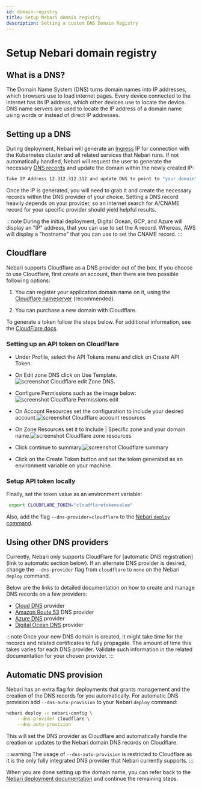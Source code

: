 ```yaml
---
id: domain-registry
title: Setup Nebari domain registry
description: Setting a custom DNS Domain Registry
---
```


# Setup Nebari domain registry

## What is a DNS?

The Domain Name System (DNS) turns domain names into IP addresses, which browsers use to load internet pages.
Every device connected to the internet has its IP address, which other devices use to locate the device.
DNS name servers are used to locate the IP address of a domain name using words or instead of direct IP addresses.

## Setting up a DNS

During deployment, Nebari will generate an [Ingress](https://kubernetes.io/docs/concepts/services-networking/ingress/) IP for connection with the Kubernetes cluster and all related services that Nebari runs. If not automatically handled, Nebari will request the user to generate the necessary [DNS records](https://www.cloudflare.com/en-gb/learning/dns/dns-records/) and update the domain within the newly created IP:

```bash
Take IP Address 12.312.312.312 and update DNS to point to "your.domain" [Press Enter when Complete]
```

Once the IP is generated, you will need to grab it and create the necessary records within the DNS provider of your choice. Setting a DNS record heavily depends on your provider, so an internet search for A/CNAME record for your specific provider should yield helpful results.

:::note
During the initial deployment, Digital Ocean, GCP, and Azure will display an "IP" address, that you can use to set the A record.
Whereas, AWS will display a "hostname" that you can use to set the CNAME record.
:::

## Cloudflare

Nebari supports Cloudflare as a DNS provider out of the box. If you choose to use Cloudflare, first create an account, then there are two possible following options:

1. You can register your application domain name on it, using the [Cloudflare nameserver](https://developers.cloudflare.com/dns/zone-setups/full-setup/setup) (recommended).

2. You can purchase a new domain with Cloudflare.

To generate a token follow the steps below. For additional information, see the [CloudFlare docs](https://developers.cloudflare.com/api/tokens/create).

### Setting up an API token on CloudFlare

- Under Profile, select the API Tokens menu and click on Create API Token.

- On Edit zone DNS click on Use Template.![screenshot Cloudflare edit Zone DNS ](/img/how-tos/cloudflare_auth_1.png).

- Configure Permissions such as the image below:![screenshot Cloudflare Permissions edit ](/img/how-tos/cloudflare_permissions_2.1.1.png)

- On Account Resources set the configuration to include your desired account.![screenshot Cloudflare account resources ](/img/how-tos/cloudflare_account_resources_scr.png)

- On Zone Resources set it to Include | Specific zone and your domain name.![screenshot Cloudflare zone resources ](/img/how-tos/cloudflare_zone_resources.png)

- Click continue to summary.![screenshot Cloudflare summary ](/img/how-tos/cloudflare_summary.png)

- Click on the Create Token button and set the token generated as an environment variable on your machine.

### Setup API token locally

Finally, set the token value as an environment variable:

```bash
 export CLOUDFLARE_TOKEN="cloudflaretokenvalue"
```

Also, add the flag `--dns-provider=cloudflare` to the [Nebari `deploy` command][nebari-deploy].

## Using other DNS providers

Currently, Nebari only supports CloudFlare for [automatic DNS registration](link to automatic section below). If an alternate DNS provider is desired, change the `--dns-provider` flag from `cloudflare` to `none` on the Nebari `deploy` command.

Below are the links to detailed documentation on how to create and manage DNS records on a few providers:

- [Cloud DNS](https://cloud.google.com/dns/docs/tutorials/create-domain-tutorial) provider
- [Amazon Route 53](https://docs.aws.amazon.com/Route53/latest/DeveloperGuide/domain-register.html) DNS provider
- [Azure DNS](https://docs.microsoft.com/en-us/azure/dns/dns-getstarted-portal) provider
- [Digital Ocean DNS](https://docs.digitalocean.com/products/networking/dns/quickstart/) provider

:::note
Once your new DNS domain is created, it might take time for the records and related certificates to fully propagate.
The amount of time this takes varies for each DNS provider. Validate such information in the related documentation for your chosen provider.
:::

## Automatic DNS provision

Nebari has an extra flag for deployments that grants management and the creation of the DNS records for you automatically. For automatic DNS provision add `--dns-auto-provision` to your Nebari `deploy` command:

```bash
nebari deploy -c nebari-config \
    --dns-provider cloudflare \
    --dns-auto-provision
```

This will set the DNS provider as Cloudflare and automatically handle the creation or updates to the Nebari domain DNS records on Cloudflare.

:::warning
The usage of `--dns-auto-provision` is restricted to Cloudflare as it is the only fully integrated DNS provider that Nebari currently supports.
:::

When you are done setting up the domain name, you can refer back to the [Nebari deployment documentation][nebari-deploy] and continue the remaining steps.

<!-- internal- links -->

[nebari-deploy]: /get-started/deploy.mdx
